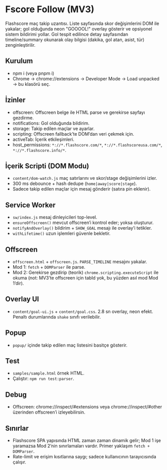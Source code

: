 # Fscore Follow (MV3)

Flashscore maç takip uzantısı. Liste sayfasında skor değişimlerini DOM ile yakalar; gol olduğunda neon "GOOOOL!" overlay gösterir ve opsiyonel sistem bildirimi yollar. Gol tespit edilince detay sayfasından timeline/summary okunarak olay bilgisi (dakika, gol atan, asist, tür) zenginleştirilir.

## Kurulum
- npm i (veya pnpm i)
- Chrome → chrome://extensions → Developer Mode → Load unpacked → bu klasörü seç.

## İzinler
- offscreen: Offscreen belge ile HTML parse ve gerekirse sayfayı gezdirme.
- notifications: Gol olduğunda bildirim.
- storage: Takip edilen maçlar ve ayarlar.
- scripting: Offscreen fallback’te DOM’dan veri çekmek için.
- activeTab: İçerik etkileşimleri.
- host_permissions: `*://*.flashscore.com/*`, `*://*.flashscoreusa.com/*`, `*://*.flashscore.info/*`.

## İçerik Scripti (DOM Modu)
- `content/dom-watch.js` maç satırlarını ve skor/stage değişimlerini izler.
- 300 ms debounce + hash dedupe (`home|away|score|stage`).
- Sadece takip edilen maçlar için mesaj gönderir (satıra pin eklenir).

## Service Worker
- `sw/index.js` mesaj dinleyicileri top-level.
- `ensureOffscreen()` mevcut offscreen’i kontrol eder; yoksa oluşturur.
- `notifyAndOverlay()` bildirim + `SHOW_GOAL` mesajı ile overlay’i tetikler.
- `withLifetime()` uzun işlemleri güvenle bekletir.

## Offscreen
- `offscreen.html` + `offscreen.js`. `PARSE_TIMELINE` mesajını yakalar.
- Mod 1: `fetch` + `DOMParser` ile parse.
- Mod 2: Gerekirse gezdirip (teorik) `chrome.scripting.executeScript` ile okuma (not: MV3’te offscreen için tabId yok, bu yüzden asıl mod Mod 1’dir).

## Overlay UI
- `content/goal-ui.js` + `content/goal.css`. 2.8 sn overlay, neon efekt. Penaltı durumlarında `shake` sınıfı verilebilir.

## Popup
- `popup/` içinde takip edilen maç listesini basitçe gösterir.

## Test
- `samples/sample.html` örnek HTML.
- Çalıştır: `npm run test:parser`.

## Debug
- Offscreen: chrome://inspect/#extensions veya chrome://inspect/#other üzerinden offscreen’i izleyebilirsin.

## Sınırlar
- Flashscore SPA yapısında HTML zaman zaman dinamik gelir; Mod 1 işe yaramazsa Mod 2’nin sınırlamaları vardır. Primer yaklaşım `fetch + DOMParser`.
- Rate-limit ve erişim kısıtlarına saygı; sadece kullanıcının tarayıcısında çalışır.
